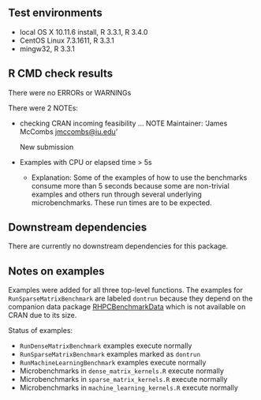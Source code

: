 ## Test environments
* local OS X 10.11.6 install, R 3.3.1, R 3.4.0
* CentOS Linux 7.3.1611, R 3.3.1
* mingw32, R 3.3.1

## R CMD check results
There were no ERRORs or WARNINGs

There were 2 NOTEs:
* checking CRAN incoming feasibility ... NOTE
  Maintainer: ‘James McCombs <jmccombs@iu.edu>’

  New submission

* Examples with CPU or elapsed time > 5s
  
  * Explanation:
    Some of the examples of how to use the benchmarks consume more than
    5 seconds because some are non-trivial examples and others run through
    several underlying microbenchmarks.  These run times are to be expected.

## Downstream dependencies
There are currently no downstream dependencies for this package.

## Notes on examples
Examples were added for all three top-level functions.  The examples for
`RunSparseMatrixBenchmark` are labeled `dontrun` because they depend on the
companion data package
[RHPCBenchmarkData](https://github.com/IUResearchAnalytics/RBenchmarking/blob/master/RHPCBenchmarkData_0.1.0.0.tar.gz)
which is not available on CRAN due to its size.

Status of examples:
* `RunDenseMatrixBenchmark` examples execute normally
* `RunSparseMatrixBenchmark` examples marked as `dontrun`
* `RunMachineLearningBenchmark` examples execute normally
* Microbenchmarks in `dense_matrix_kernels.R` execute normally
* Microbenchmarks in `sparse_matrix_kernels.R` execute normally
* Microbenchmarks in `machine_learning_kernels.R` execute normally
